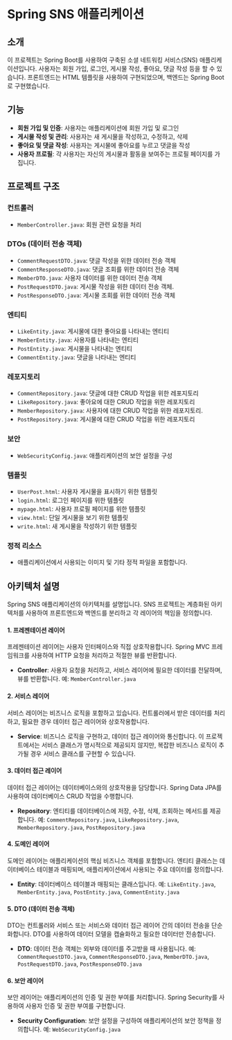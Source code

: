 # Spring SNS 애플리케이션

## 소개

이 프로젝트는 Spring Boot를 사용하여 구축된 소셜 네트워킹 서비스(SNS) 애플리케이션입니다. 사용자는 회원 가입, 로그인, 게시물 작성, 좋아요, 댓글 작성 등을 할 수 있습니다. 프론트엔드는 HTML 템플릿을 사용하여 구현되었으며, 백엔드는 Spring Boot로 구현했습니다.

## 기능

- **회원 가입 및 인증**: 사용자는 애플리케이션에 회원 가입 및 로그인
- **게시물 작성 및 관리**: 사용자는 새 게시물을 작성하고, 수정하고, 삭제
- **좋아요 및 댓글 작성**: 사용자는 게시물에 좋아요를 누르고 댓글을 작성
- **사용자 프로필**: 각 사용자는 자신의 게시물과 활동을 보여주는 프로필 페이지를 가집니다.

## 프로젝트 구조

### 컨트롤러

- `MemberController.java`: 회원 관련 요청을 처리

### DTOs (데이터 전송 객체)

- `CommentRequestDTO.java`: 댓글 작성을 위한 데이터 전송 객체
- `CommentResponseDTO.java`: 댓글 조회를 위한 데이터 전송 객체
- `MemberDTO.java`: 사용자 데이터를 위한 데이터 전송 객체
- `PostRequestDTO.java`: 게시물 작성을 위한 데이터 전송 객체.
- `PostResponseDTO.java`: 게시물 조회를 위한 데이터 전송 객체

### 엔티티

- `LikeEntity.java`: 게시물에 대한 좋아요를 나타내는 엔티티
- `MemberEntity.java`: 사용자를 나타내는 엔티티
- `PostEntity.java`: 게시물을 나타내는 엔티티
- `CommentEntity.java`: 댓글을 나타내는 엔티티

### 레포지토리

- `CommentRepository.java`: 댓글에 대한 CRUD 작업을 위한 레포지토리
- `LikeRepository.java`: 좋아요에 대한 CRUD 작업을 위한 레포지토리
- `MemberRepository.java`: 사용자에 대한 CRUD 작업을 위한 레포지토리.
- `PostRepository.java`: 게시물에 대한 CRUD 작업을 위한 레포지토리

### 보안

- `WebSecurityConfig.java`: 애플리케이션의 보안 설정을 구성

### 템플릿

- `UserPost.html`: 사용자 게시물을 표시하기 위한 템플릿
- `login.html`: 로그인 페이지를 위한 템플릿
- `mypage.html`: 사용자 프로필 페이지를 위한 템플릿
- `view.html`: 단일 게시물을 보기 위한 템플릿
- `write.html`: 새 게시물을 작성하기 위한 템플릿

### 정적 리소스

- 애플리케이션에서 사용되는 이미지 및 기타 정적 파일을 포함합니다.

## 아키텍처 설명

Spring SNS 애플리케이션의 아키텍처를 설명입니다. SNS 프로젝트는 계층화된 아키텍처를 사용하여 프론트엔드와 백엔드를 분리하고 각 레이어의 책임을 정의합니다.

#### 1. 프레젠테이션 레이어

프레젠테이션 레이어는 사용자 인터페이스와 직접 상호작용합니다. Spring MVC 프레임워크를 사용하여 HTTP 요청을 처리하고 적절한 뷰를 반환합니다.

- **Controller**: 사용자 요청을 처리하고, 서비스 레이어에 필요한 데이터를 전달하며, 뷰를 반환합니다. 예: `MemberController.java`

#### 2. 서비스 레이어

서비스 레이어는 비즈니스 로직을 포함하고 있습니다. 컨트롤러에서 받은 데이터를 처리하고, 필요한 경우 데이터 접근 레이어와 상호작용합니다.

- **Service**: 비즈니스 로직을 구현하고, 데이터 접근 레이어와 통신합니다. 이 프로젝트에서는 서비스 클래스가 명시적으로 제공되지 않지만, 복잡한 비즈니스 로직이 추가될 경우 서비스 클래스를 구현할 수 있습니다.

#### 3. 데이터 접근 레이어

데이터 접근 레이어는 데이터베이스와의 상호작용을 담당합니다. Spring Data JPA를 사용하여 데이터베이스 CRUD 작업을 수행합니다.

- **Repository**: 엔티티를 데이터베이스에 저장, 수정, 삭제, 조회하는 메서드를 제공합니다. 예: `CommentRepository.java`, `LikeRepository.java`, `MemberRepository.java`, `PostRepository.java`

#### 4. 도메인 레이어

도메인 레이어는 애플리케이션의 핵심 비즈니스 객체를 포함합니다. 엔티티 클래스는 데이터베이스 테이블과 매핑되며, 애플리케이션에서 사용되는 주요 데이터를 정의합니다.

- **Entity**: 데이터베이스 테이블과 매핑되는 클래스입니다. 예: `LikeEntity.java`, `MemberEntity.java`, `PostEntity.java`, `CommentEntity.java`

#### 5. DTO (데이터 전송 객체)

DTO는 컨트롤러와 서비스 또는 서비스와 데이터 접근 레이어 간의 데이터 전송을 단순화합니다. DTO를 사용하여 데이터 모델을 캡슐화하고 필요한 데이터만 전송합니다.

- **DTO**: 데이터 전송 객체는 외부와 데이터를 주고받을 때 사용됩니다. 예: `CommentRequestDTO.java`, `CommentResponseDTO.java`, `MemberDTO.java`, `PostRequestDTO.java`, `PostResponseDTO.java`

#### 6. 보안 레이어

보안 레이어는 애플리케이션의 인증 및 권한 부여를 처리합니다. Spring Security를 사용하여 사용자 인증 및 권한 부여를 구현합니다.

- **Security Configuration**: 보안 설정을 구성하여 애플리케이션의 보안 정책을 정의합니다. 예: `WebSecurityConfig.java`





